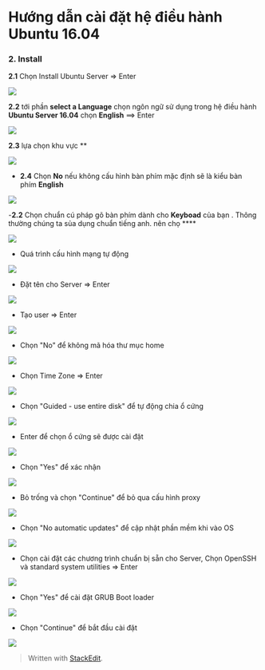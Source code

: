 # Hướng dẫn cài đặt hệ điều hành Ubuntu 16.04


### 2. Install

**2.1**   Chọn Install Ubuntu Server => Enter

[![](https://camo.githubusercontent.com/1c7225a93be5ee3cb3fcdfe384dea7f17ec7f3f0/68747470733a2f2f692e696d6775722e636f6d2f7739387a37574f2e706e67)](https://camo.githubusercontent.com/1c7225a93be5ee3cb3fcdfe384dea7f17ec7f3f0/68747470733a2f2f692e696d6775722e636f6d2f7739387a37574f2e706e67)

**2.2** tới phần **select a Language** chọn ngôn ngữ sử dụng trong hệ điều hành **Ubuntu Server 16.04** chọn **English** ==> Enter 

[![](https://camo.githubusercontent.com/b2aa1b8b4c5da050eab40f08f50aaddfc91410e8/68747470733a2f2f692e696d6775722e636f6d2f49664f7353586f2e706e67)](https://camo.githubusercontent.com/b2aa1b8b4c5da050eab40f08f50aaddfc91410e8/68747470733a2f2f692e696d6775722e636f6d2f49664f7353586f2e706e67)

   **2.3** lựa chọn khu vực **

[![](https://camo.githubusercontent.com/56f11cbc637d8ad42c33b98398afcb17b46c17c5/68747470733a2f2f692e696d6775722e636f6d2f4173504345446d2e706e67)](https://camo.githubusercontent.com/56f11cbc637d8ad42c33b98398afcb17b46c17c5/68747470733a2f2f692e696d6775722e636f6d2f4173504345446d2e706e67)

-  **2.4**  Chọn **No** nếu không cấu hình bàn phím mặc định sẽ là kiểu bàn phím **English**

[![](https://camo.githubusercontent.com/2d8085d3a70dc97eb89e86aab3f72b4ed20f4c16/68747470733a2f2f692e696d6775722e636f6d2f3148505576756e2e706e67)](https://camo.githubusercontent.com/2d8085d3a70dc97eb89e86aab3f72b4ed20f4c16/68747470733a2f2f692e696d6775722e636f6d2f3148505576756e2e706e67)

-**2.2** Chọn chuẩn cú pháp gõ bàn phím dành cho  **Keyboad** của bạn . Thông thường chúng ta sủa dụng chuẩn tiếng anh. nên chọ ****

[![](https://camo.githubusercontent.com/29f4926fecbf721d10b881ff7cc1f9fd481e88c4/68747470733a2f2f692e696d6775722e636f6d2f344c79685865752e706e67)](https://camo.githubusercontent.com/29f4926fecbf721d10b881ff7cc1f9fd481e88c4/68747470733a2f2f692e696d6775722e636f6d2f344c79685865752e706e67)

-   Quá trình cấu hình mạng tự động

[![](https://camo.githubusercontent.com/ec207f83ac1d4508d9245216337c9f858d43abb0/68747470733a2f2f692e696d6775722e636f6d2f463334663857642e706e67)](https://camo.githubusercontent.com/ec207f83ac1d4508d9245216337c9f858d43abb0/68747470733a2f2f692e696d6775722e636f6d2f463334663857642e706e67)

-   Đặt tên cho Server => Enter

[![](https://camo.githubusercontent.com/b18dfc224f7f631208e978a2052717b457f1009a/68747470733a2f2f692e696d6775722e636f6d2f414676314a4d732e706e67)](https://camo.githubusercontent.com/b18dfc224f7f631208e978a2052717b457f1009a/68747470733a2f2f692e696d6775722e636f6d2f414676314a4d732e706e67)

-   Tạo user => Enter

[![](https://camo.githubusercontent.com/ab8287ff80126554d551b0f59a72c6f9253556d9/68747470733a2f2f692e696d6775722e636f6d2f5331385a6d616f2e706e67)](https://camo.githubusercontent.com/ab8287ff80126554d551b0f59a72c6f9253556d9/68747470733a2f2f692e696d6775722e636f6d2f5331385a6d616f2e706e67)

-   Chọn "No" để không mã hóa thư mục home

[![](https://camo.githubusercontent.com/50c5bd9e4de25bf17e8cc78144a087c05c443437/68747470733a2f2f692e696d6775722e636f6d2f48336c6d476e672e706e67)](https://camo.githubusercontent.com/50c5bd9e4de25bf17e8cc78144a087c05c443437/68747470733a2f2f692e696d6775722e636f6d2f48336c6d476e672e706e67)

-   Chọn Time Zone => Enter

[![](https://camo.githubusercontent.com/f1415cedeb80cc557c1f3518775cc36b78bd0f15/68747470733a2f2f692e696d6775722e636f6d2f71564e504c506d2e706e67)](https://camo.githubusercontent.com/f1415cedeb80cc557c1f3518775cc36b78bd0f15/68747470733a2f2f692e696d6775722e636f6d2f71564e504c506d2e706e67)

-   Chọn "Guided - use entire disk" để tự động chia ổ cứng

[![](https://camo.githubusercontent.com/5177e6b7ce4969ee00887d178583d2b4c63ba6dd/68747470733a2f2f692e696d6775722e636f6d2f76596c4e6838712e706e67)](https://camo.githubusercontent.com/5177e6b7ce4969ee00887d178583d2b4c63ba6dd/68747470733a2f2f692e696d6775722e636f6d2f76596c4e6838712e706e67)

-   Enter để chọn ổ cứng sẽ được cài đặt

[![](https://camo.githubusercontent.com/65ba5e03e7c0a634ca05143cb7d55e848635e8ca/68747470733a2f2f692e696d6775722e636f6d2f747468586e4c742e706e67)](https://camo.githubusercontent.com/65ba5e03e7c0a634ca05143cb7d55e848635e8ca/68747470733a2f2f692e696d6775722e636f6d2f747468586e4c742e706e67)

-   Chọn "Yes" để xác nhận

[![](https://camo.githubusercontent.com/564a90a169b38fc1fdd8bbe98d6837e2ffa75a88/68747470733a2f2f692e696d6775722e636f6d2f704534754365512e706e67)](https://camo.githubusercontent.com/564a90a169b38fc1fdd8bbe98d6837e2ffa75a88/68747470733a2f2f692e696d6775722e636f6d2f704534754365512e706e67)

-   Bỏ trống và chọn "Continue" để bỏ qua cấu hình proxy

[![](https://camo.githubusercontent.com/4d57b8c0386d007c879a6bf20eb0b52e3c59d9a0/68747470733a2f2f692e696d6775722e636f6d2f4f74706c68685a2e706e67)](https://camo.githubusercontent.com/4d57b8c0386d007c879a6bf20eb0b52e3c59d9a0/68747470733a2f2f692e696d6775722e636f6d2f4f74706c68685a2e706e67)

-   Chọn "No automatic updates" để cập nhật phần mềm khi vào OS

[![](https://camo.githubusercontent.com/9e55e35931a0ba709322dd285bfc41c93ae56b44/68747470733a2f2f692e696d6775722e636f6d2f657a597161447a2e706e67)](https://camo.githubusercontent.com/9e55e35931a0ba709322dd285bfc41c93ae56b44/68747470733a2f2f692e696d6775722e636f6d2f657a597161447a2e706e67)

-   Chọn cài đặt các chương trình chuẩn bị sẵn cho Server, Chọn OpenSSH và standard system utilities => Enter

[![](https://camo.githubusercontent.com/3dac841f44aada330c65291741e03ded90c4485f/68747470733a2f2f692e696d6775722e636f6d2f4647694a48656f2e706e67)](https://camo.githubusercontent.com/3dac841f44aada330c65291741e03ded90c4485f/68747470733a2f2f692e696d6775722e636f6d2f4647694a48656f2e706e67)

-   Chọn "Yes" để cài đặt GRUB Boot loader

[![](https://camo.githubusercontent.com/dccb0036d24752649a2dc6f24aacdb650840ea3e/68747470733a2f2f692e696d6775722e636f6d2f7331536d704e502e706e67)](https://camo.githubusercontent.com/dccb0036d24752649a2dc6f24aacdb650840ea3e/68747470733a2f2f692e696d6775722e636f6d2f7331536d704e502e706e67)

-   Chọn "Continue" để bắt đầu cài đặt

[![](https://camo.githubusercontent.com/d5cbfb9b86cef31289e18eb7f33faee5bb249aa3/68747470733a2f2f692e696d6775722e636f6d2f35325448694c4a2e706e67)](https://camo.githubusercontent.com/d5cbfb9b86cef31289e18eb7f33faee5bb249aa3/68747470733a2f2f692e696d6775722e636f6d2f35325448694c4a2e706e67)

> Written with [StackEdit](https://stackedit.io/).
<!--stackedit_data:
eyJoaXN0b3J5IjpbMjEyNDAxOTQ4MywtNTAyNTU0MDksMTk1Nj
Q3MzY0M119
-->